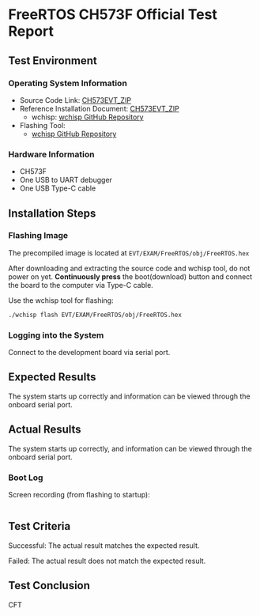# FreeRTOS CH573F Official  Test Report

## Test Environment

### Operating System Information

- Source Code Link: [CH573EVT_ZIP](https://www.wch.cn/downloads/CH573EVT_ZIP.html)
- Reference Installation Document: [CH573EVT_ZIP](https://www.wch.cn/downloads/CH573EVT_ZIP.html)
    - wchisp: [wchisp GitHub Repository](https://github.com/ch32-rs/wchisp)
- Flashing Tool:
    - [wchisp GitHub Repository](https://github.com/ch32-rs/wchisp/)

### Hardware Information

- CH573F
- One USB to UART debugger
- One USB Type-C cable

## Installation Steps

### Flashing Image

The precompiled image is located at `EVT/EXAM/FreeRTOS/obj/FreeRTOS.hex`

After downloading and extracting the source code and wchisp tool, do not power on yet. **Continuously press** the boot(download) button and connect the board to the computer via Type-C cable.

Use the wchisp tool for flashing:
```bash
./wchisp flash EVT/EXAM/FreeRTOS/obj/FreeRTOS.hex

```

### Logging into the System

Connect to the development board via serial port.

## Expected Results

The system starts up correctly and information can be viewed through the onboard serial port.

## Actual Results

The system starts up correctly, and information can be viewed through the onboard serial port.

### Boot Log

Screen recording (from flashing to startup):
```log

```

## Test Criteria

Successful: The actual result matches the expected result.

Failed: The actual result does not match the expected result.

## Test Conclusion

CFT
